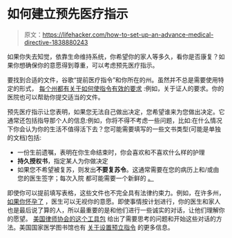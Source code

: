# 如何建立预先医疗指示

> 原文：<https://lifehacker.com/how-to-set-up-an-advance-medical-directive-1838880243>

如果你失去知觉，依靠生命维持系统，你希望你的家人等多久，看你是否康复？如果你想确保你的意愿得到尊重，可以考虑预先医疗指示。



要找到合适的文件，谷歌“提前医疗指令”和你所在的州。虽然并不总是需要使用特定的形式， [每个州都有关于如何使指令有效的要求](https://www.americanbar.org/groups/law_aging/publications/bifocal/vol_37/issue_1_october2015/myths_and_facts_advance_directives/) :例如，关于证人的要求。你的医院也可以帮助你提交适当的文件。

预先医疗指示让您表明，如果您无法自己做出决定，您希望谁来为您做出决定。它通常还包括指导那个人的信息:例如，你将不得不考虑一些问题，比如:在什么情况下你会认为你的生活不值得活下去？您可能需要填写的一些文书类型(可能是单独的文档)包括:

*   一份生前遗嘱，表明在你生命结束时，你会喜欢和不喜欢什么样的护理
*   **持久授权书**，指定某人为你做决定
*   如果您不希望被复苏，则发出**不要复苏令**。这通常需要在您的病历上和/或由您的医生签字；每次入院 都可能需要一个新鲜的 [。](https://www.cancer.org/treatment/finding-and-paying-for-treatment/understanding-financial-and-legal-matters/advance-directives/types-of-advance-health-care-directives.html)

即使你可以提前填写表格，这些文件也不完全具有法律约束力。例如，在许多州， [如果你怀孕了](https://www.reuters.com/article/us-health-pregnancy-advance-directives/in-many-states-pregnancy-invalidates-a-womans-dnr-idUSKCN1RZ1P4) ，医生可以无视你的意愿。即使事情按计划进行，你的医生和家人也是最后说了算的人，所以最重要的是和他们进行一些诚实的对话，让他们理解你的愿望。 [美国律师协会的这个工具包](https://www.americanbar.org/groups/law_aging/resources/health_care_decision_making/consumer_s_toolkit_for_health_care_advance_planning/) 给出了需要思考的问题和开始这些对话的方法。美国国家医学图书馆也有 [关于设置预立指令](https://medlineplus.gov/advancedirectives.html) 的更多信息。